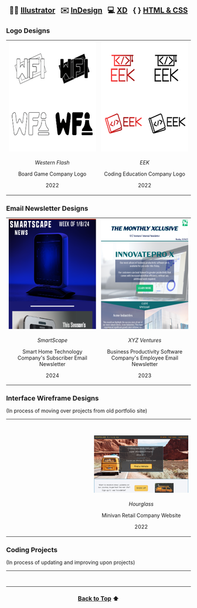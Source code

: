 <h1 style="font-size: 20px" align="center"><a id="TOP">✍🏻 <a href="https://github.com/RachelMHoffman#AI">Illustrator</a> &nbsp; ✉️ <a href="https://github.com/RachelMHoffman#AID">InDesign</a> &nbsp; 💻 <a href="https://github.com/RachelMHoffman#AXD">XD</a> &nbsp; { } <a href="https://github.com/RachelMHoffman#HTMLCSS">HTML & CSS</a></a></h1>

<h2 style="font-size: 18px"><a id="AI">Logo Designs</a></h2>

<table align="center">
  <tr>
    <td align="center" width="300">
      <a href="https://github.com/RachelMHoffman/Illustrator-Logo-Project-WF/blob/main/README.md"><img src="WFI-Logo-Thumbnail.png" width="300" height="300"></a>
    </td>
    <td align="center" width="300">
      <a href="https://github.com/RachelMHoffman/Illustrator-Logo-Project-EEK/blob/main/README.md"><img src="EEK-Logo-Thumbnail.png" width="300" height="300"></a>
    </td>
  </tr>
  <tr>
    <td>
      <p align="center"><i>Western Flash</i></p>
      <p align="center">Board Game Company Logo</p>
      <p align="center">2022</p>
    </td>
    <td>
      <p align="center"><i>EEK</i></p>
      <p align="center">Coding Education Company Logo</p>
      <p align="center">2022</p>
    </td>
  </tr>
</table>

<h2 style="font-size: 18px"><a id="AID">Email Newsletter Designs</a></h2>

<table align="center">
  <tr>
    <td align="center" width="300">
      <a href="https://github.com/RachelMHoffman/InDesign-Newsletter-Project-SmartScape/blob/main/README.md"><img src="SmartScape-Thumbnail.png" width="300" height="300"></a>
    </td>
    <td align="center" width="300">
      <a href="https://github.com/RachelMHoffman/InDesign-Newsletter-Project-XYZ/blob/main/README.md"><img src="XYZ-Ventures-Thumbnail.png" width="300" height="300"></a>
    </td>
  </tr>
  <tr>
    <td>
      <p align="center"><i>SmartScape</i></p>
      <p align="center">Smart Home Technology Company's Subscriber Email Newsletter</p>
      <p align="center">2024</p>
    </td>
    <td>
      <p align="center"><i>XYZ Ventures</i></p>
      <p align="center">Business Productivity Software Company's Employee Email Newsletter</p>
      <p align="center">2023</p>
    </td>
  </tr>
</table>

<h2 style="font-size: 18px"><a id="AXD">Interface Wireframe Designs</a></h2>

(In process of moving over projects from old portfolio site)

<table align="center">
  <tr>
    <td align="center" width="500">
      <a href=""><img src="" width="" height=""></a>
    </td>
    <td align="center" width="500">
      <a href=""><img src="" width="" height=""></a>
    </td>
  </tr>
  <tr>
    <td>
      <p align="center"><i></i></p>
      <p align="center"></p>
      <p align="center"></p>
    </td>
    <td>
      <p align="center"><i></i></p>
      <p align="center"></p>
      <p align="center"></p>
    </td>
  </tr>
  <tr>
    <td align="center" width="500">
      <a href=""><img src="" width="" height=""></a>
    </td>
    <td align="center" width="500">
      <a href="https://github.com/RachelMHoffman/XD-Web-Project-Hourglass/blob/main/README.md"><img src="Hourglass_Thumbnail.png" width="" height=""></a>
    </td>
  </tr>
  <tr>
    <td>
      <p align="center"><i></i></p>
      <p align="center"></p>
      <p align="center"></p>
    </td>
    <td>
      <p align="center"><i>Hourglass</i></p>
      <p align="center">Minivan Retail Company Website</p>
      <p align="center">2022</p>
    </td>
  </tr>
</table>

<h2 style="font-size: 18px"><a id="HTMLCSS">Coding Projects</a></h2>

(In process of updating and improving upon projects)

<table align="center">
  <tr>
    <td align="center" width="500">
      <a href=""><img src="" width="" height=""></a>
    </td>
    <td align="center" width="500">
      <a href=""><img src="" width="" height=""></a>
    </td>
  </tr>
  <tr>
    <td>
      <p align="center"><i></i></p>
      <p align="center"></p>
      <p align="center"></p>
    </td>
    <td>
      <p align="center"><i></i></p>
      <p align="center"></p>
      <p align="center"></p>
    </td>
  </tr>
</table>

<h3 style="font-size: 16px" align="center"><a href="https://github.com/RachelMHoffman#TOP">Back to Top</a>&nbsp;⬆️</h3>
